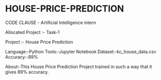 # HOUSE-PRICE-PREDICTION
CODE CLAUSE - Artificial Intelligence intern

Allocated Project :- Task-1

Project :- House Price Prediction

Language:-Python
Tools:-Jupyter Notebook
Dataset:-kc_house_data.csv
Accuracy:-89%

About:-This House Price Prediction Project trained in such a way that it gives 89% accuracy.
